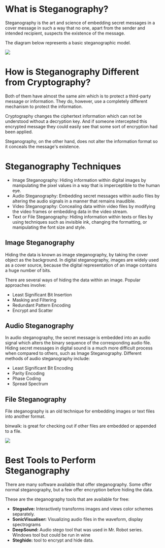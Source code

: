 # What is Steganography?

Steganography is the art and science of embedding secret messages in a cover message in such a way that no one, apart from the sender and intended recipient, suspects the existence of the message.

The diagram below represents a basic steganographic model.

![](https://lh7-rt.googleusercontent.com/docsz/AD_4nXf_GBRWpSwxNVJM-NMsHeaW_PN_4pHHdutS_-j1gVQN82y80KSbKMmHoHvz_aUCs6oT0_A3QzLFywwo9KYVonJ5F6RFZvGElHLTYQxhLbNsF5b7dxSgVXrLVvZOWBcAkTQqtk9hVwS15g2h63izsEYr-ZdI?key=2yDNR8q3UA90YBe4RkQCyg)

# How is Steganography Different from Cryptography?

Both of them have almost the same aim which is to protect a third-party message or information. They do, however, use a completely different mechanism to protect the information.

Cryptography changes the ciphertext information which can not be understood without a decryption key. And if someone intercepted this encrypted message they could easily see that some sort of encryption had been applied. 

Steganography, on the other hand, does not alter the information format so it conceals the message's existence.

# Steganography Techniques

- Image Steganography: Hiding information within digital images by manipulating the pixel values in a way that is imperceptible to the human eye.
- Audio Steganography: Embedding secret messages within audio files by altering the audio signals in a manner that remains inaudible.
- Video Steganography: Concealing data within video files by modifying the video frames or embedding data in the video stream.
- Text or File Steganography: Hiding information within texts or files by using techniques such as invisible ink, changing the formatting, or manipulating the font size and style.

## Image Steganography

Hiding the data is known as image steganography, by taking the cover object as the background. In digital steganography, images are widely used as a cover source, because the digital representation of an image contains a huge number of bits. 

There are several ways of hiding the data within an image. Popular approaches involve:

- Least Significant Bit Insertion
- Masking and Filtering
- Redundant Pattern Encoding
- Encrypt and Scatter

## Audio Steganography 

In audio steganography, the secret message is embedded into an audio signal which alters the binary sequence of the corresponding audio file. Hiding secret messages in digital sound is a much more difficult process when compared to others, such as Image Steganography. Different methods of audio steganography include:

- Least Significant Bit Encoding
- Parity Encoding
- Phase Coding
- Spread Spectrum

## File Steganography

File steganography is an old technique for embedding images or text files into another format.

binwalk: is great for checking out if other files are embedded or appended to a file.

![](https://lh7-rt.googleusercontent.com/docsz/AD_4nXfR5YdtN7IHzbB8FoM-1Oh1BQsJxh0GtZXXinFhrhi7x2dtTiFF6wCrMVg7mzZzgXEW-YAnBi_hRWKPcWFsmwE3y24mDE3i1jyI4oFwgrvGH_UnETnzpoY61F0OmMWoykOhLfcSBNxH0CpV_mv71cZT_x9_?key=2yDNR8q3UA90YBe4RkQCyg)

# Best Tools to Perform Steganography

There are many software available that offer steganography. Some offer normal steganography, but a few offer encryption before hiding the data. 

These are the steganography tools that are available for free:

- **Stegsolve:** Interactively transforms images and views color schemes separately.
- **SonicVisualiser:** Visualizing audio files in the waveform, display spectrograms
- **DeepSound:** Audio stego tool that was used in Mr. Robot series. Windows tool but could be run in wine
- **Steghide:** tool to encrypt and hide data.